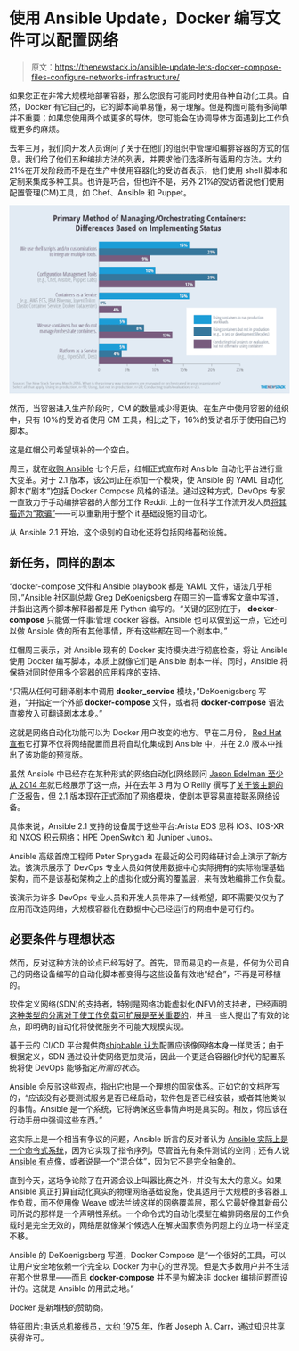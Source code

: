 # 使用 Ansible Update，Docker 编写文件可以配置网络

> 原文：<https://thenewstack.io/ansible-update-lets-docker-compose-files-configure-networks-infrastructure/>

如果您正在非常大规模地部署容器，那么您很有可能同时使用各种自动化工具。自然，Docker 有它自己的，它的脚本简单易懂，易于理解。但是构图可能有多简单并不重要；如果您使用两个或更多的导体，您可能会在协调导体方面遇到比工作负载更多的麻烦。

去年三月，我们向开发人员询问了关于在他们的组织中管理和编排容器的方式的信息。我们给了他们五种编排方法的列表，并要求他们选择所有适用的方法。大约 21%在开发阶段而不是在生产中使用容器化的受访者表示，他们使用 shell 脚本和定制来集成多种工具。也许是巧合，但也许不是，另外 21%的受访者说他们使用配置管理(CM)工具，如 Chef、Ansible 和 Puppet。

[![Note drop when going from non-production use to production use](img/9978450d48991a9952f4327128439378.png)](https://thenewstack.io/wp-content/uploads/2016/05/chart_primary_method_of_managing_orchestrating_containers_-_differences_by_implementation_status_1024.png)

然而，当容器进入生产阶段时，CM 的数量减少得更快。在生产中使用容器的组织中，只有 10%的受访者使用 CM 工具，相比之下，16%的受访者乐于使用自己的脚本。

这是红帽公司希望填补的一个空白。

周三，就在[收购 Ansible](https://thenewstack.io/red-hat-ansible-staying-better-together/) 七个月后，红帽正式宣布对 Ansible 自动化平台进行重大变革。对于 2.1 版本，该公司正在添加一个模块，使 Ansible 的 YAML 自动化脚本(“剧本”)包括 Docker Compose 风格的语法。通过这种方式，DevOps 专家一直致力于手动编排容器的大部分工作 Reddit 上的一位科学工作流开发人员[将其描述为“欺骗”](https://www.reddit.com/user/omgbioinfo)——可以重新用于整个 it 基础设施的自动化。

从 Ansible 2.1 开始，这个级别的自动化还将包括网络基础设施。

## 新任务，同样的剧本

“docker-compose 文件和 Ansible playbook 都是 YAML 文件，语法几乎相同，”Ansible 社区副总裁 Greg DeKoenigsberg 在周三的一篇博客文章中写道，并指出这两个脚本解释器都是用 Python 编写的。“关键的区别在于， **docker-compose** 只能做一件事:管理 docker 容器。Ansible 也可以做到这一点，它还可以做 Ansible 做的所有其他事情，所有这些都在同一个剧本中。”

红帽周三表示，对 Ansible 现有的 Docker 支持模块进行彻底检查，将让 Ansible 使用 Docker 编写脚本，本质上就像它们是 Ansible 剧本一样。同时，Ansible 将保持对同时使用多个容器的应用程序的支持。

“只需从任何可翻译剧本中调用 **docker_service** 模块，”DeKoenigsberg 写道，“并指定一个外部 **docker-compose** 文件，或者将 **docker-compose** 语法直接放入可翻译剧本本身。”

这就是网络自动化功能可以为 Docker 用户改变的地方。早在二月份， [Red Hat 宣布](https://thenewstack.io/red-hat-ansible-will-handle-networking/)它打算不仅将网络配置而且将自动化集成到 Ansible 中，并在 2.0 版本中推出了该功能的预览版。

虽然 Ansible 中已经存在某种形式的网络自动化(网络顾问 [Jason Edelman 至少从 2014 年](http://jedelman.com/)就已经展示了这一点，并在去年 3 月为 O'Reilly 撰写了[关于该主题的广泛报告](https://www.oreilly.com/learning/network-automation-with-ansible)，但 2.1 版本现在正式添加了网络模块，使剧本更容易直接联系网络设备。

具体来说，Ansible 2.1 支持的设备属于这些平台:Arista EOS 思科 IOS、IOS-XR 和 NXOS 积云网络；HPE OpenSwitch 和 Juniper Junos。

Ansible 高级首席工程师 Peter Sprygada 在最近的公司网络研讨会上演示了新方法。该演示展示了 DevOps 专业人员如何使用数据中心实际拥有的实际物理基础架构，而不是该基础架构之上的虚拟化或分离的覆盖层，来有效地编排工作负载。

该演示为许多 DevOps 专业人员和开发人员带来了一线希望，即不需要仅仅为了应用而改造网络，大规模容器化在数据中心已经运行的网络中是可行的。

## 必要条件与理想状态

然而，反对这种方法的论点已经写好了。首先，显而易见的一点是，任何为公司自己的网络设备编写的自动化脚本都变得与这些设备有效地“结合”，不再是可移植的。

软件定义网络(SDN)的支持者，特别是网络功能虚拟化(NFV)的支持者，已经声明[这种类型的分离对于使工作负载可扩展是至关重要的](https://thenewstack.io/de-ossify-the-network-with-function-virtualization/)，并且一些人提出了有效的论点，即明确的自动化将使微服务不可能大规模实现。

基于云的 CI/CD 平台提供商[shipbable 认为](https://thenewstack.io/shippable-formations-is-a-container-cicd-without-devops-style-scripts/)配置应该像网络本身一样灵活；由于根据定义，SDN 通过设计使网络更加灵活，因此一个更适合容器化时代的配置系统将使 DevOps 能够指定*所需的状态*。

Ansible 会反驳这些观点，指出它也是一个理想的国家体系。正如它的文档所写的，“应该没有必要测试服务是否已经启动，软件包是否已经安装，或者其他类似的事情。Ansible 是一个系统，它将确保这些事情声明是真实的。相反，你应该在行动手册中强调这些东西。”

这实际上是一个相当有争议的问题，Ansible 断言的反对者认为 [Ansible 实际上是一个命令式系统](https://ifireball.wordpress.com/2015/01/03/comparison-of-puppet-and-ansible/)，因为它实现了指令序列，尽管首先有条件测试的空间；还有人说 [Ansible 有点像](https://www.upguard.com/blog/articles/declarative-vs.-imperative-models-for-configuration-management)，或者说是一个“混合体”，因为它不是完全抽象的。

直到今天，这场争论除了在开源会议上叫嚣比赛之外，并没有太大的意义。如果 Ansible 真正打算自动化真实的物理网络基础设施，使其适用于大规模的多容器工作负载，而不使用像 Weave 或法兰绒这样的网络覆盖层，那么它最好像其新母公司所说的那样是一个声明性系统。一个命令式的自动化模型在编排网络层的工作负载时是完全无效的，网络层就像某个候选人在解决国家债务问题上的立场一样坚定不移。

Ansible 的 DeKoenigsberg 写道，Docker Compose 是“一个很好的工具，可以让用户安全地依赖一个完全以 Docker 为中心的世界观。但是大多数用户并不生活在那个世界里——而且 **docker-compose** 并不是为解决非 docker 编排问题而设计的。这就是 Ansible 的用武之地。”

Docker 是新堆栈的赞助商。

特征图片:[电话总机接线员，大约 1975 年](https://commons.wikimedia.org/wiki/File:JT_Switchboard_770x540.jpg)，作者 Joseph A. Carr，通过知识共享获得许可。

<svg xmlns:xlink="http://www.w3.org/1999/xlink" viewBox="0 0 68 31" version="1.1"><title>Group</title> <desc>Created with Sketch.</desc></svg>